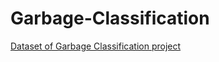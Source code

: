 # Garbage-Classification

[Dataset of Garbage Classification project](https://drive.google.com/drive/folders/1rR3QoEpYoEC8xYy8Bp9R1C-KrsWXfRZU?usp=sharing)
